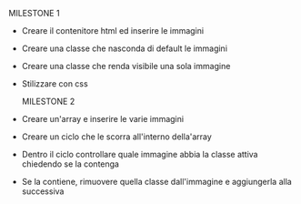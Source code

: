 MILESTONE 1

-  Creare il contenitore html ed inserire le immagini
-  Creare una classe che nasconda di default le immagini
-  Creare una classe che renda visibile una sola immagine
-  Stilizzare con css

   MILESTONE 2

-  Creare un'array e inserire le varie immagini
-  Creare un ciclo che le scorra all'interno della'array
-  Dentro il ciclo controllare quale immagine abbia la classe attiva chiedendo se la contenga
-  Se la contiene, rimuovere quella classe dall'immagine e aggiungerla alla successiva

